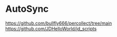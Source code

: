 # AutoSync

https://github.com/bullfly666/percollect/tree/main
https://github.com/JDHelloWorld/jd_scripts
